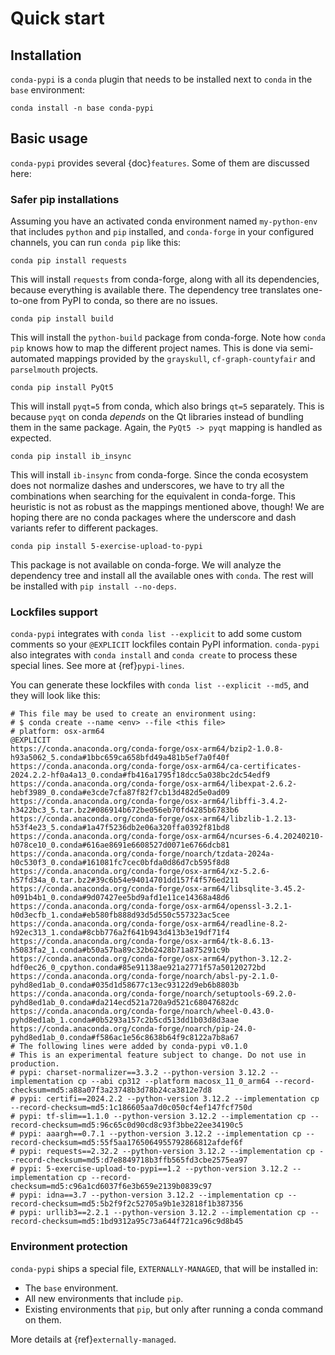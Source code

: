 # Quick start

## Installation

`conda-pypi` is a `conda` plugin that needs to be installed next to `conda` in the `base` environment:

```
conda install -n base conda-pypi
```

## Basic usage

`conda-pypi` provides several {doc}`features`. Some of them are discussed here:

### Safer pip installations

Assuming you have an activated conda environment named `my-python-env` that includes `python` and `pip` installed, and `conda-forge` in your configured channels, you can run `conda pip` like this:

```
conda pip install requests
```

This will install `requests` from conda-forge, along with all its dependencies, because everything is available there. The dependency tree translates one-to-one from PyPI to conda, so there are no issues.

```
conda pip install build
```

This will install the `python-build` package from conda-forge. Note how `conda pip` knows how to map the different project names. This is done via semi-automated mappings provided by the `grayskull`, `cf-graph-countyfair` and `parselmouth` projects.

```
conda pip install PyQt5
```

This will install `pyqt=5` from conda, which also brings `qt=5` separately. This is because `pyqt` on conda _depends_ on the Qt libraries instead of bundling them in the same package. Again, the `PyQt5 -> pyqt` mapping is handled as expected.

```
conda pip install ib_insync
```

This will install `ib-insync` from conda-forge. Since the conda ecosystem does not normalize dashes and underscores, we have to try all the combinations when searching for the equivalent in conda-forge. This heuristic is not as robust as the mappings mentioned above, though! We are hoping
there are no conda packages where the underscore and dash variants refer to different packages.

```
conda pip install 5-exercise-upload-to-pypi
```

This package is not available on conda-forge. We will analyze the dependency tree and install all the available ones with `conda`. The rest will be installed with `pip install --no-deps`.


### Lockfiles support

`conda-pypi` integrates with `conda list --explicit` to add some custom comments so your `@EXPLICIT` lockfiles contain PyPI information. `conda-pypi` also integrates with `conda install` and `conda create` to process these special lines. See more at {ref}`pypi-lines`.

You can generate these lockfiles with `conda list --explicit --md5`, and they will look like this:

```
# This file may be used to create an environment using:
# $ conda create --name <env> --file <this file>
# platform: osx-arm64
@EXPLICIT
https://conda.anaconda.org/conda-forge/osx-arm64/bzip2-1.0.8-h93a5062_5.conda#1bbc659ca658bfd49a481b5ef7a0f40f
https://conda.anaconda.org/conda-forge/osx-arm64/ca-certificates-2024.2.2-hf0a4a13_0.conda#fb416a1795f18dcc5a038bc2dc54edf9
https://conda.anaconda.org/conda-forge/osx-arm64/libexpat-2.6.2-hebf3989_0.conda#e3cde7cfa87f82f7cb13d482d5e0ad09
https://conda.anaconda.org/conda-forge/osx-arm64/libffi-3.4.2-h3422bc3_5.tar.bz2#086914b672be056eb70fd4285b6783b6
https://conda.anaconda.org/conda-forge/osx-arm64/libzlib-1.2.13-h53f4e23_5.conda#1a47f5236db2e06a320ffa0392f81bd8
https://conda.anaconda.org/conda-forge/osx-arm64/ncurses-6.4.20240210-h078ce10_0.conda#616ae8691e6608527d0071e6766dcb81
https://conda.anaconda.org/conda-forge/noarch/tzdata-2024a-h0c530f3_0.conda#161081fc7cec0bfda0d86d7cb595f8d8
https://conda.anaconda.org/conda-forge/osx-arm64/xz-5.2.6-h57fd34a_0.tar.bz2#39c6b54e94014701dd157f4f576ed211
https://conda.anaconda.org/conda-forge/osx-arm64/libsqlite-3.45.2-h091b4b1_0.conda#9d07427ee5bd9afd1e11ce14368a48d6
https://conda.anaconda.org/conda-forge/osx-arm64/openssl-3.2.1-h0d3ecfb_1.conda#eb580fb888d93d5d550c557323ac5cee
https://conda.anaconda.org/conda-forge/osx-arm64/readline-8.2-h92ec313_1.conda#8cbb776a2f641b943d413b3e19df71f4
https://conda.anaconda.org/conda-forge/osx-arm64/tk-8.6.13-h5083fa2_1.conda#b50a57ba89c32b62428b71a875291c9b
https://conda.anaconda.org/conda-forge/osx-arm64/python-3.12.2-hdf0ec26_0_cpython.conda#85e91138ae921a2771f57a50120272bd
https://conda.anaconda.org/conda-forge/noarch/absl-py-2.1.0-pyhd8ed1ab_0.conda#035d1d58677c13ec93122d9eb6b8803b
https://conda.anaconda.org/conda-forge/noarch/setuptools-69.2.0-pyhd8ed1ab_0.conda#da214ecd521a720a9d521c68047682dc
https://conda.anaconda.org/conda-forge/noarch/wheel-0.43.0-pyhd8ed1ab_1.conda#0b5293a157c2b5cd513dd1b03d8d3aae
https://conda.anaconda.org/conda-forge/noarch/pip-24.0-pyhd8ed1ab_0.conda#f586ac1e56c8638b64f9c8122a7b8a67
# The following lines were added by conda-pypi v0.1.0
# This is an experimental feature subject to change. Do not use in production.
# pypi: charset-normalizer==3.3.2 --python-version 3.12.2 --implementation cp --abi cp312 --platform macosx_11_0_arm64 --record-checksum=md5:a88a07f3a23748b3d78b24ca3812e7d8
# pypi: certifi==2024.2.2 --python-version 3.12.2 --implementation cp --record-checksum=md5:1c186605aa7d0c050cf4ef147fcf750d
# pypi: tf-slim==1.1.0 --python-version 3.12.2 --implementation cp --record-checksum=md5:96c65c0d90cd8c93f3bbe22ee34190c5
# pypi: aaargh==0.7.1 --python-version 3.12.2 --implementation cp --record-checksum=md5:55f5aa1765064955792866812afdef6f
# pypi: requests==2.32.2 --python-version 3.12.2 --implementation cp --record-checksum=md5:d7e8849718b3ffb565fd3cbe2575ea97
# pypi: 5-exercise-upload-to-pypi==1.2 --python-version 3.12.2 --implementation cp --record-checksum=md5:c96a1cd6037f6e3b659e2139b0839c97
# pypi: idna==3.7 --python-version 3.12.2 --implementation cp --record-checksum=md5:5b2f9f2c52705a9b1e32818f1b387356
# pypi: urllib3==2.2.1 --python-version 3.12.2 --implementation cp --record-checksum=md5:1bd9312a95c73a644f721ca96c9d8b45
```

### Environment protection

`conda-pypi` ships a special file, `EXTERNALLY-MANAGED`, that will be installed in:

- The `base` environment.
- All new environments that include `pip`.
- Existing environments that `pip`, but only after running a conda command on them.

More details at {ref}`externally-managed`.
